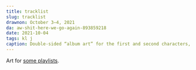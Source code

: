 ```yaml
---
title: tracklist
slug: tracklist
drawnon: October 3–4, 2021
da: aw-shit-here-we-go-again-893859218
date: 2021-10-04
tags: kl j
caption: Double-sided “album art” for the first and second characters, titled “so miserable and stunning” (sides A and B, respectively). See the page (linked below) for actual track listings.
---
```

Art for [some playlists](https://a-flyleaf.github.io/shriblets/2021-10-0304-tracklist/).